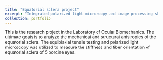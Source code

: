 ```yaml
---
title: "Equatorial sclera project"
excerpt: "Integrated polarized light microscopy and image processing skills to explore scleral biomechanics.<br/><img src='/images/flowchart6.0.png'>"
collection: portfolio
---
```


This is the research project in the Laboratory of Ocular Biomechanics. The ultimate goals is to analyze the mechanical and structural anistropies of the equatorial sclera. The equibiaxial tensile testing and polarized light microscopy was utilized to measure the stiffness and fiber orientation of equatorial sclera of 5 porcine eyes. 
